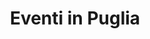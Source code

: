 ---
title: Eventi in Puglia
organization: Sample Department
notes: Eventi in Puglia
resources:
  - name: Eventi in Puglia xml
    url: 'https://raw.githubusercontent.com/presveva/jkan/gh-pages/reporteventi.xml'
    format: xml
  - name: Eventi in Puglia csv
    url: 'https://raw.githubusercontent.com/presveva/jkan/gh-pages/reporteventi.csv'
    format: csv
category:
  - Arts / Culture / History
maintainer: Regione Puglia
maintainer_email: g@dinoia.eu
---